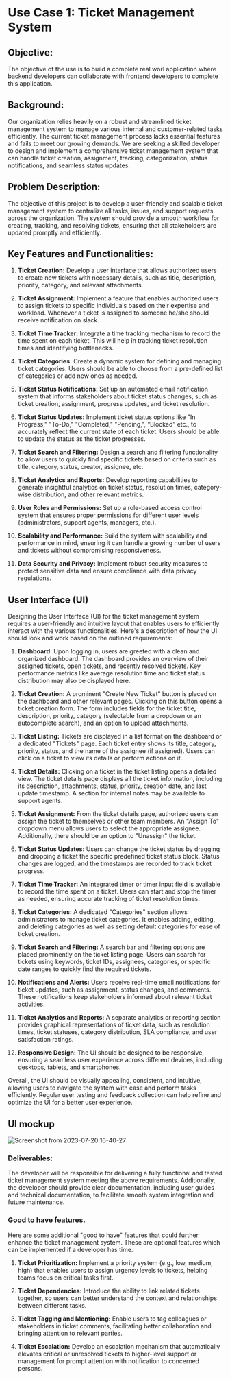 # Use Case 1: Ticket Management System


## Objective:
The objective of the use is to build a complete real worl application where backend developers can collaborate with frontend developers to complete this application.

## Background:
Our organization relies heavily on a robust and streamlined ticket management system to manage various internal and customer-related tasks efficiently. The current ticket management process lacks essential features and fails to meet our growing demands. We are seeking a skilled developer to design and implement a comprehensive ticket management system that can handle ticket creation, assignment, tracking, categorization, status notifications, and seamless status updates.

## Problem Description:
The objective of this project is to develop a user-friendly and scalable ticket management system to centralize all tasks, issues, and support requests across the organization. The system should provide a smooth workflow for creating, tracking, and resolving tickets, ensuring that all stakeholders are updated promptly and efficiently.

## Key Features and Functionalities:

1. **Ticket Creation:** Develop a user interface that allows authorized users to create new tickets with necessary details, such as title, description, priority, category, and relevant attachments.

2. **Ticket Assignment:** Implement a feature that enables authorized users to assign tickets to specific individuals based on their expertise and workload. Whenever a ticket is assigned to someone he/she should receive notification on slack.

3. **Ticket Time Tracker:** Integrate a time tracking mechanism to record the time spent on each ticket. This will help in tracking ticket resolution times and identifying bottlenecks.

4. **Ticket Categories:** Create a dynamic system for defining and managing ticket categories. Users should be able to choose from a pre-defined list of categories or add new ones as needed.

5. **Ticket Status Notifications:** Set up an automated email notification system that informs stakeholders about ticket status changes, such as ticket creation, assignment, progress updates, and ticket resolution.

6. **Ticket Status Updates:** Implement ticket status options like "In Progress," "To-Do," "Completed," "Pending,", “Blocked” etc., to accurately reflect the current state of each ticket. Users should be able to update the status as the ticket progresses.

7. **Ticket Search and Filtering:** Design a search and filtering functionality to allow users to quickly find specific tickets based on criteria such as title, category, status, creator, assignee, etc.

8. **Ticket Analytics and Reports:** Develop reporting capabilities to generate insightful analytics on ticket status, resolution times, category-wise distribution, and other relevant metrics.

9. **User Roles and Permissions:** Set up a role-based access control system that ensures proper permissions for different user levels (administrators, support agents, managers, etc.).

10. **Scalability and Performance:** Build the system with scalability and performance in mind, ensuring it can handle a growing number of users and tickets without compromising responsiveness.

11. **Data Security and Privacy:** Implement robust security measures to protect sensitive data and ensure compliance with data privacy regulations.


## User Interface (UI)
Designing the User Interface (UI) for the ticket management system requires a user-friendly and intuitive layout that enables users to efficiently interact with the various functionalities. Here's a description of how the UI should look and work based on the outlined requirements:

1. **Dashboard:**
Upon logging in, users are greeted with a clean and organized dashboard. The dashboard provides an overview of their assigned tickets, open tickets, and recently resolved tickets. Key performance metrics like average resolution time and ticket status distribution may also be displayed here.

2. **Ticket Creation:**
A prominent "Create New Ticket" button is placed on the dashboard and other relevant pages. Clicking on this button opens a ticket creation form. The form includes fields for the ticket title, description, priority, category (selectable from a dropdown or an autocomplete search), and an option to upload attachments.

3. **Ticket Listing:**
Tickets are displayed in a list format on the dashboard or a dedicated "Tickets" page. Each ticket entry shows its title, category, priority, status, and the name of the assignee (if assigned). Users can click on a ticket to view its details or perform actions on it.

4. **Ticket Details:**
Clicking on a ticket in the ticket listing opens a detailed view. The ticket details page displays all the ticket information, including its description, attachments, status, priority, creation date, and last update timestamp. A section for internal notes may be available to support agents.

5. **Ticket Assignment:**
From the ticket details page, authorized users can assign the ticket to themselves or other team members. An "Assign To" dropdown menu allows users to select the appropriate assignee. Additionally, there should be an option to "Unassign" the ticket.

6. **Ticket Status Updates:**
Users can change the ticket status by dragging and dropping a ticket the specific predefined ticket status block. Status changes are logged, and the timestamps are recorded to track ticket progress.

7. **Ticket Time Tracker:**
An integrated timer or timer input field is available to record the time spent on a ticket. Users can start and stop the timer as needed, ensuring accurate tracking of ticket resolution times.

8. **Ticket Categories:**
A dedicated "Categories" section allows administrators to manage ticket categories. It enables adding, editing, and deleting categories as well as setting default categories for ease of ticket creation.

9. **Ticket Search and Filtering:**
A search bar and filtering options are placed prominently on the ticket listing page. Users can search for tickets using keywords, ticket IDs, assignees, categories, or specific date ranges to quickly find the required tickets.

10. **Notifications and Alerts:**
Users receive real-time email notifications for ticket updates, such as assignment, status changes, and comments. These notifications keep stakeholders informed about relevant ticket activities.

11. **Ticket Analytics and Reports:**
A separate analytics or reporting section provides graphical representations of ticket data, such as resolution times, ticket statuses, category distribution, SLA compliance, and user satisfaction ratings.

12. **Responsive Design:**
The UI should be designed to be responsive, ensuring a seamless user experience across different devices, including desktops, tablets, and smartphones.

Overall, the UI should be visually appealing, consistent, and intuitive, allowing users to navigate the system with ease and perform tasks efficiently. Regular user testing and feedback collection can help refine and optimize the UI for a better user experience.


## UI mockup
![Screenshot from 2023-07-20 16-40-27](https://github.com/vaishnavirtp/Assignments/assets/95337043/377b953e-a368-473c-ae61-7bef0a8966d1)



### Deliverables:
The developer will be responsible for delivering a fully functional and tested ticket management system meeting the above requirements. Additionally, the developer should provide clear documentation, including user guides and technical documentation, to facilitate smooth system integration and future maintenance.


### Good to have features.
Here are some additional "good to have" features that could further enhance the ticket management system. These are optional features which can be implemented if a developer has time.

1. **Ticket Prioritization:** Implement a priority system (e.g., low, medium, high) that enables users to assign urgency levels to tickets, helping teams focus on critical tasks first.

2. **Ticket Dependencies:** Introduce the ability to link related tickets together, so users can better understand the context and relationships between different tasks.

3. **Ticket Tagging and Mentioning:** Enable users to tag colleagues or stakeholders in ticket comments, facilitating better collaboration and bringing attention to relevant parties.

4. **Ticket Escalation:** Develop an escalation mechanism that automatically elevates critical or unresolved tickets to higher-level support or management for prompt attention with notification to concerned persons.
